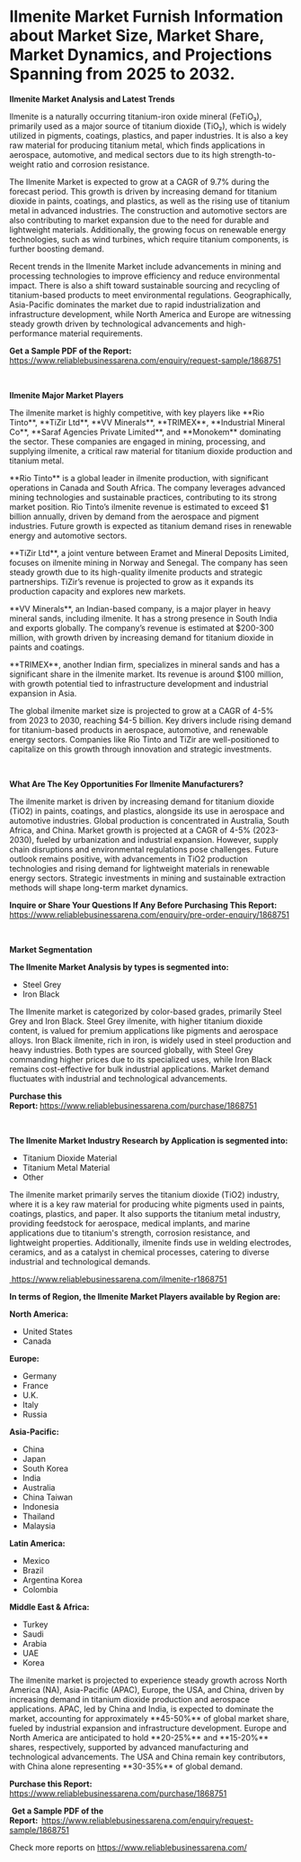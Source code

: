 <p><h1>Ilmenite Market Furnish Information about Market Size, Market Share, Market Dynamics, and Projections Spanning from 2025 to 2032.</h1></p><p><strong>Ilmenite Market Analysis and Latest Trends</strong></p>
<p><p>Ilmenite is a naturally occurring titanium-iron oxide mineral (FeTiO₃), primarily used as a major source of titanium dioxide (TiO₂), which is widely utilized in pigments, coatings, plastics, and paper industries. It is also a key raw material for producing titanium metal, which finds applications in aerospace, automotive, and medical sectors due to its high strength-to-weight ratio and corrosion resistance.</p><p>The Ilmenite Market is expected to grow at a CAGR of 9.7% during the forecast period. This growth is driven by increasing demand for titanium dioxide in paints, coatings, and plastics, as well as the rising use of titanium metal in advanced industries. The construction and automotive sectors are also contributing to market expansion due to the need for durable and lightweight materials. Additionally, the growing focus on renewable energy technologies, such as wind turbines, which require titanium components, is further boosting demand.</p><p>Recent trends in the Ilmenite Market include advancements in mining and processing technologies to improve efficiency and reduce environmental impact. There is also a shift toward sustainable sourcing and recycling of titanium-based products to meet environmental regulations. Geographically, Asia-Pacific dominates the market due to rapid industrialization and infrastructure development, while North America and Europe are witnessing steady growth driven by technological advancements and high-performance material requirements.</p></p>
<p><strong>Get a Sample PDF of the Report:&nbsp;</strong> <a href="https://www.reliablebusinessarena.com/enquiry/request-sample/1868751?utm_campaign=1891&utm_medium=2&utm_source=Github&utm_content=ia&utm_term=25012025&utm_id=ilmenite">https://www.reliablebusinessarena.com/enquiry/request-sample/1868751</a></p>
<p>&nbsp;</p>
<p><strong>Ilmenite Major Market Players</strong></p>
<p><p>The ilmenite market is highly competitive, with key players like **Rio Tinto**, **TiZir Ltd**, **VV Minerals**, **TRIMEX**, **Industrial Mineral Co**, **Saraf Agencies Private Limited**, and **Monokem** dominating the sector. These companies are engaged in mining, processing, and supplying ilmenite, a critical raw material for titanium dioxide production and titanium metal.</p><p>**Rio Tinto** is a global leader in ilmenite production, with significant operations in Canada and South Africa. The company leverages advanced mining technologies and sustainable practices, contributing to its strong market position. Rio Tinto’s ilmenite revenue is estimated to exceed $1 billion annually, driven by demand from the aerospace and pigment industries. Future growth is expected as titanium demand rises in renewable energy and automotive sectors.</p><p>**TiZir Ltd**, a joint venture between Eramet and Mineral Deposits Limited, focuses on ilmenite mining in Norway and Senegal. The company has seen steady growth due to its high-quality ilmenite products and strategic partnerships. TiZir’s revenue is projected to grow as it expands its production capacity and explores new markets.</p><p>**VV Minerals**, an Indian-based company, is a major player in heavy mineral sands, including ilmenite. It has a strong presence in South India and exports globally. The company’s revenue is estimated at $200-300 million, with growth driven by increasing demand for titanium dioxide in paints and coatings.</p><p>**TRIMEX**, another Indian firm, specializes in mineral sands and has a significant share in the ilmenite market. Its revenue is around $100 million, with growth potential tied to infrastructure development and industrial expansion in Asia.</p><p>The global ilmenite market size is projected to grow at a CAGR of 4-5% from 2023 to 2030, reaching $4-5 billion. Key drivers include rising demand for titanium-based products in aerospace, automotive, and renewable energy sectors. Companies like Rio Tinto and TiZir are well-positioned to capitalize on this growth through innovation and strategic investments.</p></p>
<p>&nbsp;</p>
<p><strong>What Are The Key Opportunities For Ilmenite Manufacturers?</strong></p>
<p><p>The ilmenite market is driven by increasing demand for titanium dioxide (TiO2) in paints, coatings, and plastics, alongside its use in aerospace and automotive industries. Global production is concentrated in Australia, South Africa, and China. Market growth is projected at a CAGR of 4-5% (2023-2030), fueled by urbanization and industrial expansion. However, supply chain disruptions and environmental regulations pose challenges. Future outlook remains positive, with advancements in TiO2 production technologies and rising demand for lightweight materials in renewable energy sectors. Strategic investments in mining and sustainable extraction methods will shape long-term market dynamics.</p></p>
<p><strong>Inquire or Share Your Questions If Any Before Purchasing This Report:</strong> <a href="https://www.reliablebusinessarena.com/enquiry/pre-order-enquiry/1868751?utm_campaign=1891&utm_medium=2&utm_source=Github&utm_content=ia&utm_term=25012025&utm_id=ilmenite">https://www.reliablebusinessarena.com/enquiry/pre-order-enquiry/1868751</a></p>
<p>&nbsp;</p>
<p><strong>Market Segmentation</strong></p>
<p><strong>The Ilmenite Market Analysis by types is segmented into:</strong></p>
<p><ul><li>Steel Grey</li><li>Iron Black</li></ul></p>
<p><p>The Ilmenite market is categorized by color-based grades, primarily Steel Grey and Iron Black. Steel Grey ilmenite, with higher titanium dioxide content, is valued for premium applications like pigments and aerospace alloys. Iron Black ilmenite, rich in iron, is widely used in steel production and heavy industries. Both types are sourced globally, with Steel Grey commanding higher prices due to its specialized uses, while Iron Black remains cost-effective for bulk industrial applications. Market demand fluctuates with industrial and technological advancements.</p></p>
<p><strong>Purchase this Report:&nbsp;</strong><a href="https://www.reliablebusinessarena.com/purchase/1868751?utm_campaign=1891&utm_medium=2&utm_source=Github&utm_content=ia&utm_term=25012025&utm_id=ilmenite">https://www.reliablebusinessarena.com/purchase/1868751</a></p>
<p>&nbsp;</p>
<p><strong>The Ilmenite Market Industry Research by Application is segmented into:</strong></p>
<p><ul><li>Titanium Dioxide Material</li><li>Titanium Metal Material</li><li>Other</li></ul></p>
<p><p>The ilmenite market primarily serves the titanium dioxide (TiO2) industry, where it is a key raw material for producing white pigments used in paints, coatings, plastics, and paper. It also supports the titanium metal industry, providing feedstock for aerospace, medical implants, and marine applications due to titanium's strength, corrosion resistance, and lightweight properties. Additionally, ilmenite finds use in welding electrodes, ceramics, and as a catalyst in chemical processes, catering to diverse industrial and technological demands.</p></p>
<p><a href="https://www.reliablebusinessarena.com/ilmenite-r1868751?utm_campaign=1891&utm_medium=2&utm_source=Github&utm_content=ia&utm_term=25012025&utm_id=ilmenite">&nbsp;https://www.reliablebusinessarena.com/ilmenite-r1868751</a></p>
<p><strong>In terms of Region, the Ilmenite Market Players available by Region are:</strong></p>
<p>
    <p> <strong> North America: </strong>
        <ul>
            <li>United States</li>
            <li>Canada</li>
        </ul>
        </p> 
    <p> <strong> Europe: </strong>
        <ul>
            <li>Germany</li>
            <li>France</li>
            <li>U.K.</li>
            <li>Italy</li>
            <li>Russia</li>
        </ul>
        </p> 
    <p> <strong> Asia-Pacific: </strong>
        <ul>
            <li>China</li>
            <li>Japan</li>
            <li>South Korea</li>
            <li>India</li>
            <li>Australia</li>
            <li>China Taiwan</li>
            <li>Indonesia</li>
            <li>Thailand</li>
            <li>Malaysia</li>
        </ul>
        </p> 
    <p> <strong> Latin America: </strong>
        <ul>
            <li>Mexico</li>
            <li>Brazil</li>
            <li>Argentina Korea</li>
            <li>Colombia</li>
        </ul>
        </p> 
    <p> <strong> Middle East & Africa: </strong>
        <ul>
            <li>Turkey</li>
            <li>Saudi</li>
            <li>Arabia</li>
            <li>UAE</li>
            <li>Korea</li>
        </ul>
    </p>
    </p>
<p><p>The ilmenite market is projected to experience steady growth across North America (NA), Asia-Pacific (APAC), Europe, the USA, and China, driven by increasing demand in titanium dioxide production and aerospace applications. APAC, led by China and India, is expected to dominate the market, accounting for approximately **45-50%** of global market share, fueled by industrial expansion and infrastructure development. Europe and North America are anticipated to hold **20-25%** and **15-20%** shares, respectively, supported by advanced manufacturing and technological advancements. The USA and China remain key contributors, with China alone representing **30-35%** of global demand.</p></p>
<p><strong>Purchase this Report: </strong><a href="https://www.reliablebusinessarena.com/purchase/1868751?utm_campaign=1891&utm_medium=2&utm_source=Github&utm_content=ia&utm_term=25012025&utm_id=ilmenite">https://www.reliablebusinessarena.com/purchase/1868751</a></p>
<p>&nbsp;<strong>Get a Sample PDF of the Report:&nbsp;&nbsp;</strong><a href="https://www.reliablebusinessarena.com/enquiry/request-sample/1868751?utm_campaign=1891&utm_medium=2&utm_source=Github&utm_content=ia&utm_term=25012025&utm_id=ilmenite">https://www.reliablebusinessarena.com/enquiry/request-sample/1868751</a></p>
<p><strong></strong></p>
<p>Check more reports on <a href="https://www.reliablebusinessarena.com/?utm_campaign=1891&utm_medium=2&utm_source=Github&utm_content=ia&utm_term=25012025&utm_id=ilmenite">https://www.reliablebusinessarena.com/</a></p>